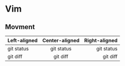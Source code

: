 <!-- Make section That have table for movment in Vim -->

# Vim

## Movment

<!-- use html table for this -->
| Left-aligned | Center-aligned | Right-aligned |
| :---         |     :---:      |          ---: |
| git status   | git status     | git status    |
| git diff     | git diff       | git diff      |